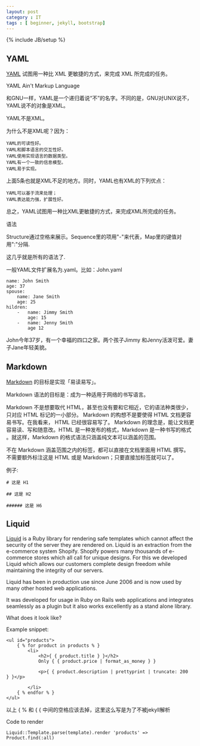 ```yaml
---
layout: post
category : IT
tags : [ beginner, jekyll, bootstrap]
---
```

{% include JB/setup %}

## YAML

[YAML](http://www.ibm.com/developerworks/cn/xml/x-cn-yamlintro/) 试图用一种比 XML 更敏捷的方式，来完成 XML 所完成的任务。

YAML Ain't Markup Language

和GNU一样，YAML是一个递归着说“不”的名字。不同的是，GNU对UNIX说不，YAML说不的对象是XML。

YAML不是XML。

 
为什么不是XML呢？因为：

    YAML的可读性好。
    YAML和脚本语言的交互性好。
    YAML使用实现语言的数据类型。
    YAML有一个一致的信息模型。
    YAML易于实现。
    
上面5条也就是XML不足的地方。同时，YAML也有XML的下列优点：

    YAML可以基于流来处理；
    YAML表达能力强，扩展性好。
    
总之，YAML试图用一种比XML更敏捷的方式，来完成XML所完成的任务。

语法

Structure通过空格来展示。Sequence里的项用"-"来代表，Map里的键值对用":"分隔.

这几乎就是所有的语法了.


一般YAML文件扩展名为.yaml。比如：John.yaml

    name: John Smith
    age: 37
    spouse:
        name: Jane Smith
        age: 25
    hildren:
        -   name: Jimmy Smith
            age: 15
        -   name: Jenny Smith
            age 12
        
John今年37岁，有一个幸福的四口之家。两个孩子Jimmy 和Jenny活泼可爱。妻子Jane年轻美貌。

## Markdown

[Markdown](http://wowubuntu.com/markdown/) 的目标是实现「易读易写」。

Markdown 语法的目标是：成为一种适用于网络的书写语言。

Markdown 不是想要取代 HTML，甚至也没有要和它相近，它的语法种类很少，只对应 HTML 标记的一小部分。
Markdown 的构想不是要使得 HTML 文档更容易书写。在我看来， HTML 已经很容易写了。
Markdown 的理念是，能让文档更容易读、写和随意改。HTML 是一种发布的格式，Markdown 是一种书写的格式
。就这样，Markdown 的格式语法只涵盖纯文本可以涵盖的范围。

不在 Markdown 涵盖范围之内的标签，都可以直接在文档里面用 HTML 撰写。
不需要额外标注这是 HTML 或是 Markdown；只要直接加标签就可以了。

例子:

    # 这是 H1

    ## 这是 H2

    ###### 这是 H6


## Liquid

[Liquid](http://liquidmarkup.org/) is a Ruby library for rendering safe templates which cannot affect the security of the server they are rendered on.
Liquid is an extraction from the e-commerce system Shopify. Shopify powers many thousands of e-commerce stores which all call for unique designs. For this we developed Liquid which allows our customers complete design freedom while maintaining the integrity of our servers.

Liquid has been in production use since June 2006 and is now used by many other hosted web applications.

It was developed for usage in Ruby on Rails web applications and integrates seamlessly as a plugin but it also works excellently as a stand alone library.

What does it look like?

Example snippet:

    <ul id="products">
        { % for product in products % }
            <li>
                <h2>{ { product.title } }</h2>
                Only { { product.price | format_as_money } }
                
                <p>{ { product.description | prettyprint | truncate: 200  } }</p>
                
            </li>
        { % endfor % }
    </ul>

以上 { % 和 { { 中间的空格应该去掉，这里这么写是为了不被jekyll解析

Code to render

    Liquid::Template.parse(template).render 'products' => Product.find(:all)

